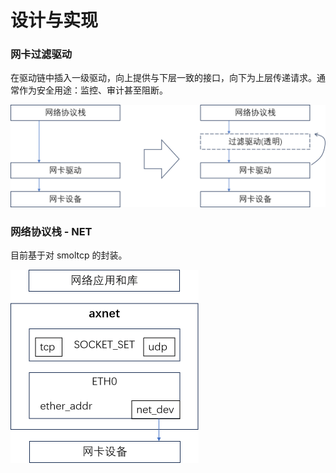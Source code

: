 # 设计与实现

### 网卡过滤驱动

在驱动链中插入一级驱动，向上提供与下层一致的接口，向下为上层传递请求。通常作为安全用途：监控、审计甚至阻断。

<img src="./img/img8_2.png" alt="image-20230911154302824" style="zoom:50%;" />

### 网络协议栈 - NET

目前基于对 smoltcp 的封装。

<img src="./img/img8_3.png" alt="image-20230911154407174" style="zoom:50%;" />




